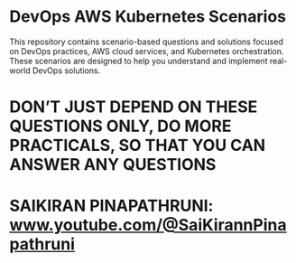 # DevOps AWS Kubernetes Scenarios

This repository contains scenario-based questions and solutions focused on DevOps practices, AWS cloud services, and Kubernetes orchestration. These scenarios are designed to help you understand and implement real-world DevOps solutions.


# DON’T JUST DEPEND ON THESE QUESTIONS ONLY, DO MORE PRACTICALS, SO THAT YOU CAN ANSWER ANY QUESTIONS
# SAIKIRAN PINAPATHRUNI: www.youtube.com/@SaiKirannPinapathruni

